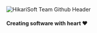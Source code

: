 <img src="https://github.com/user-attachments/assets/0598e30c-092a-45b7-b56a-7b23b4e1f829" alt="HikariSoft Team Github Header">
<h4>Creating software with heart ❤️</h4>
